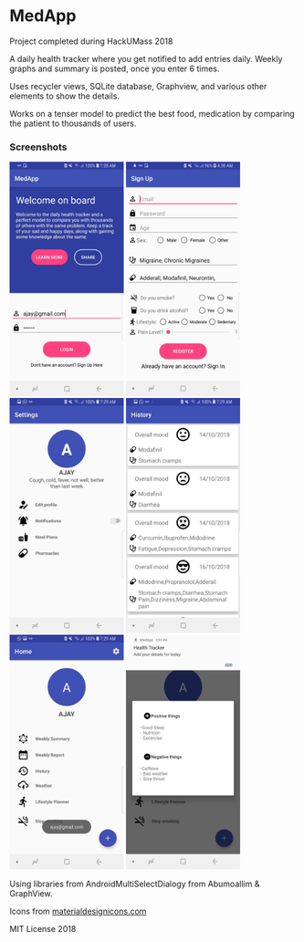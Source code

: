 # MedApp

Project completed during HackUMass 2018

A daily health tracker where you get notified to add entries daily. Weekly graphs and summary is posted, once you enter 6 times.

Uses recycler views, SQLite database, Graphview, and various other elements to show the details.

Works on a tenser model to predict the best food, medication by comparing the patient to thousands of users.


### Screenshots

<img src="app/src/main/java/com/hackumass/med/medapp/Images/44930594_2275412866070701_3486530811669250048_n.jpg" width="200" >
<img src="app/src/main/java/com/hackumass/med/medapp/Images/44934000_469976756857963_5233231373149405184_n.jpg" width="200" >
<img src="app/src/main/java/com/hackumass/med/medapp/Images/44938966_504752593348288_7995058132327858176_n.jpg" width="200" >
<img src="app/src/main/java/com/hackumass/med/medapp/Images/44932825_534884873652877_3961556887551344640_n.jpg" width="200" >
<img src="app/src/main/java/com/hackumass/med/medapp/Images/44997162_1862123343909116_5118065162296754176_n.jpg" width="200" >
<img src="app/src/main/java/com/hackumass/med/medapp/Images/45000578_1094024380760265_5213244188786688000_n.jpg" width="200" >




Using libraries from AndroidMultiSelectDialogy from Abumoallim & GraphView.

Icons from [materialdesignicons.com](materialdesignicons.com)

MIT License 2018
